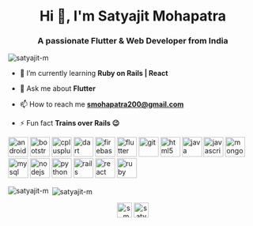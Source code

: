 <h1 align="center">Hi 👋, I'm Satyajit Mohapatra</h1>
<h3 align="center">A passionate Flutter & Web Developer from India</h3>

<p align="left"> <img src="https://komarev.com/ghpvc/?username=satyajit-m" alt="satyajit-m" /> </p>

- 🌱 I’m currently learning **Ruby on Rails | React**

- 💬 Ask me about **Flutter**

- 📫 How to reach me **smohapatra200@gmail.com**

- ⚡ Fun fact **Trains over Rails :wink:**

<p align="left"><img src="https://devicons.github.io/devicon/devicon.git/icons/android/android-original-wordmark.svg" alt="android" width="40" height="40"/> <img src="https://devicons.github.io/devicon/devicon.git/icons/bootstrap/bootstrap-plain.svg" alt="bootstrap" width="40" height="40"/> <img src="https://devicons.github.io/devicon/devicon.git/icons/cplusplus/cplusplus-original.svg" alt="cplusplus" width="40" height="40"/> <img src="https://www.vectorlogo.zone/logos/dartlang/dartlang-icon.svg" alt="dart" width="40" height="40"/> <img src="https://www.vectorlogo.zone/logos/firebase/firebase-icon.svg" alt="firebase" width="40" height="40"/> <img src="https://www.vectorlogo.zone/logos/flutterio/flutterio-icon.svg" alt="flutter" width="40" height="40"/> <img src="https://www.vectorlogo.zone/logos/git-scm/git-scm-icon.svg" alt="git" width="40" height="40"/> <img src="https://devicons.github.io/devicon/devicon.git/icons/html5/html5-original-wordmark.svg" alt="html5" width="40" height="40"/> <img src="https://devicons.github.io/devicon/devicon.git/icons/java/java-original-wordmark.svg" alt="java" width="40" height="40"/> <img src="https://devicons.github.io/devicon/devicon.git/icons/javascript/javascript-original.svg" alt="javascript" width="40" height="40"/> <img src="https://devicons.github.io/devicon/devicon.git/icons/mongodb/mongodb-original-wordmark.svg" alt="mongodb" width="40" height="40"/> <img src="https://devicons.github.io/devicon/devicon.git/icons/mysql/mysql-original-wordmark.svg" alt="mysql" width="40" height="40"/> <img src="https://devicons.github.io/devicon/devicon.git/icons/nodejs/nodejs-original-wordmark.svg" alt="nodejs" width="40" height="40"/> <img src="https://devicons.github.io/devicon/devicon.git/icons/python/python-original.svg" alt="python" width="40" height="40"/> <img src="https://devicons.github.io/devicon/devicon.git/icons/rails/rails-original-wordmark.svg" alt="rails" width="40" height="40"/> <img src="https://devicons.github.io/devicon/devicon.git/icons/react/react-original-wordmark.svg" alt="react" width="40" height="40"/> <img src="https://devicons.github.io/devicon/devicon.git/icons/ruby/ruby-original-wordmark.svg" alt="ruby" width="40" height="40"/></p><p><img align="left" src="https://github-readme-stats.vercel.app/api/top-langs/?username=satyajit-m&layout=compact&hide=html" alt="satyajit-m" /></p>

<p>&nbsp;<img align="center" src="https://github-readme-stats.vercel.app/api?username=satyajit-m&show_icons=true" alt="satyajit-m" /></p>

<p align="center">
<a href="https://twitter.com/s_mohapatra_" target="blank"><img align="center" src="https://cdn.jsdelivr.net/npm/simple-icons@3.0.1/icons/twitter.svg" alt="s_mohapatra_" height="30" width="30" /></a>
<a href="https://linkedin.com/in/satyajit-m" target="blank"><img align="center" src="https://cdn.jsdelivr.net/npm/simple-icons@3.0.1/icons/linkedin.svg" alt="satyajit-m" height="30" width="30" /></a>
</p>
